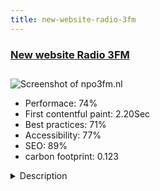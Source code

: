 ```yaml
---
title: new-website-radio-3fm
---
```


<div style="height: 3rem">
  <a href="http://www.npo3fm.nl"><h3>New website Radio 3FM</h3></a>
</div>
<img loading="lazy" src="/images/thumbs/npo3fm.nl.jpg" alt="Screenshot of npo3fm.nl" />
<ul>
  <li>Performace: 74%</li>
  <li>
    First contentful paint:
    2.20Sec
  </li>
  <li>Best practices: 71%</li>
  <li>Accessibility: 77%</li>
  <li>SEO: 89%</li>
  <li>carbon footprint: 0.123</li>
</ul>
<details>
  <summary>Description</summary>
  <p>NPO 3FM is one of the main Dutch pop/rock radio stations with a history dating back to 1965! It can be compared with BBC Radio 1.The challenge:
In a very short time frame we had to build a fast, user friendly new website within the current infrastructure, suitable for all resolutions and visitors.

The result:
A complete renewed #3FM website in Joomla that went live on time without any big issues. Can you believe it? We hardly can ourselves but it's true :-).</p>
</details>

